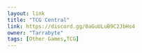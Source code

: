 ```yaml
---
layout: link
title: "TCG Central"
link: https://discord.gg/0aGuULuB9C2JbHs4
owner: "Tarrabyte"
tags: [Other Games,TCG]
---
```

